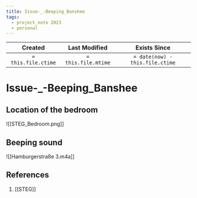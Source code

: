 ```yaml
---
title: Issue-_-Beeping_Banshee
tags:
  - project_note 2023
  - personal
---
```

|     Created      |  Last Modified   |       Exists Since        |
|:----------------:|:----------------:|:----------------:|
| `= this.file.ctime` | `= this.file.mtime` | `= date(now) - this.file.ctime`|

# Issue-_-Beeping_Banshee

## Location of the bedroom
![[STEG_Bedroom.png]]

## Beeping sound
![[Hamburgerstraße 3.m4a]]
## References
1. [[STEG]]